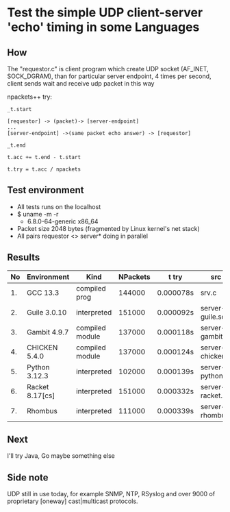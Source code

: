# Test the simple UDP client-server 'echo' timing in some Languages

## How

The "requestor.c" is client program which create UDP socket (AF\_INET, SOCK\_DGRAM),
than for particular server endpoint, 4 times per second, client sends wait and receive udp packet
in this way

npackets++ try:

    _t.start

    [requestor] -> (packet)-> [server-endpoint]
    ...
    [server-endpoint] ->(same packet echo answer) -> [requestor]

    _t.end

    t.acc += t.end - t.start

    t.try = t.acc / npackets


## Test environment

* All tests runs on the localhost
* $ uname -m -r
   - 6.8.0-64-generic x86_64
* Packet size 2048 bytes
   (fragmented by Linux kernel's net stack)
* All pairs requestor <> server* doing in parallel

## Results

| No | Environment     | Kind            | NPackets | t try     | src file           |
|----|-----------------|-----------------|----------|-----------|--------------------|
| 1. | GCC 13.3        | compiled prog   | 144000   | 0.000078s | srv.c              |
| 2. | Guile 3.0.10    | interpreted     | 151000   | 0.000092s | server-guile.scm   |
| 3. | Gambit 4.9.7    | compiled module | 137000   | 0.000118s | server-gambit.scm  |
| 4. | CHICKEN 5.4.0   | compiled module | 137000   | 0.000124s | server-chicken.scm |
| 5. | Python 3.12.3   | interpreted     | 102000   | 0.000139s | server-python.py   |
| 6. | Racket 8.17[cs] | interpreted     | 151000   | 0.000332s | server-racket.rkt  |
| 7. | Rhombus         | interpreted     | 111000   | 0.000339s | server-rhombus.rhm |


## Next

I'll try Java, Go maybe something else

## Side note

UDP still in use today, for example SNMP, NTP, RSyslog and over 9000 of proprietary [oneway] cast|multicast protocols.
